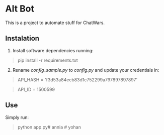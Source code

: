 # Alt Bot

This is a project to automate stuff for ChatWars.

## Instalation

1. Install software dependencies running:

> pip install -r requirements.txt

2. Rename *config_sample.py* to *config.py* and update your credentials in:

> API_HASH = 'f3d53a84ecb83d1c752299a797897897897'

> API_ID = 1500599

## Use

Simply run:

> python app.py#   a n n i a  
 #   y o h a n  
 